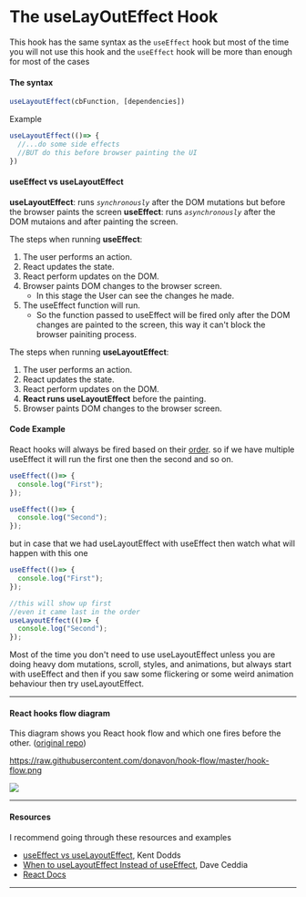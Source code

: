 # The useLayOutEffect Hook
This hook has the same syntax as the `useEffect` hook but most of the time you will not use this hook and the `useEffect` hook will be more than enough for most of the cases

#### The syntax
```js
useLayoutEffect(cbFunction, [dependencies])
```

Example
```js
useLayoutEffect(()=> {
  //...do some side effects
  //BUT do this before browser painting the UI
})
```

#### useEffect vs useLayoutEffect
**useLayoutEffect**: runs *`synchronously`* after the DOM mutations but before the browser paints the screen
**useEffect**: runs *`asynchronously`* after the DOM mutaions and after painting the screen.

The steps when running **useEffect**:
1. The user performs an action.
2. React updates the state.
3. React perform updates on the DOM.
4. Browser paints DOM changes to the browser screen.
    - In this stage the User can see the changes he made.
5. The useEffect function will run.
    - So the function passed to useEffect will be fired only after the DOM changes are painted to the screen, this way it can't block the browser painiting process.

The steps when running **useLayoutEffect**:
1. The user performs an action.
2. React updates the state.
3. React perform updates on the DOM.
4. **React runs useLayoutEffect** before the painting.
5. Browser paints DOM changes to the browser screen.

#### Code Example
React hooks will always be fired based on their [order](https://reactjs.org/docs/hooks-rules.html#explanation).
so if we have multiple useEffect it will run the first one then the second and so on.

```js
useEffect(()=> {
  console.log("First");
});

useEffect(()=> {
  console.log("Second");
});
```

but in case that we had useLayoutEffect with useEffect then watch what will happen with this one

```js
useEffect(()=> {
  console.log("First");
});

//this will show up first 
//even it came last in the order
useLayoutEffect(()=> {
  console.log("Second");
});
```

Most of the time you don't need to use useLayoutEffect unless you are doing heavy dom mutations, scroll, styles, and animations, but always start with useEffect and then if you saw some flickering or some weird animation behaviour then try useLayoutEffect.

---

#### React hooks flow diagram
This diagram shows you React hook flow and which one fires before the other. ([original repo](https://github.com/donavon/hook-flow))

https://raw.githubusercontent.com/donavon/hook-flow/master/hook-flow.png

![](https://i.imgur.com/RcuMh1H.png)

---

#### Resources
I recommend going through these resources and examples
- [useEffect vs useLayoutEffect](https://kentcdodds.com/blog/useeffect-vs-uselayouteffect), Kent Dodds
- [When to useLayoutEffect Instead of useEffect](https://daveceddia.com/useeffect-vs-uselayouteffect/), Dave Ceddia
- [React Docs](https://reactjs.org/docs/hooks-reference.html#uselayouteffect)

---
